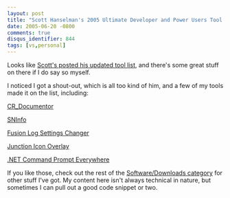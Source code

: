 ```yaml
---
layout: post
title: "Scott Hanselman's 2005 Ultimate Developer and Power Users Tool List"
date: 2005-06-20 -0800
comments: true
disqus_identifier: 844
tags: [vs,personal]
---
```

Looks like [Scott's posted his updated tool
list](http://www.hanselman.com/blog/PermaLink,guid,cbb7f3df-b9dd-4a4a-8cc6-83d87c117d26.aspx),
and there's some great stuff on there if I do say so myself.

 I noticed I got a shout-out, which is all too kind of him, and a few of
my tools made it on the list, including:

[CR_Documentor](/archive/2004/11/15/cr_documentor-the-documentor-plug-in-for-dxcore.aspx)

[SNInfo](/archive/2005/02/07/sninfo-strong-naming-info-for-.net-assemblies.aspx)

[Fusion Log Settings
Changer](/archive/2004/10/20/fusion-log-viewer-settings-changer.aspx)

[Junction Icon
Overlay](/archive/2005/04/20/junction-shell-extensions.aspx)

[.NET Command Prompt
Everywhere](/archive/2004/06/28/.net-command-prompt-here.-and-everywhere-else.aspx)

 If you like those, check out the rest of the [Software/Downloads
category](/) for other stuff I've got. My content here isn't always
technical in nature, but sometimes I can pull out a good code snippet or
two.
